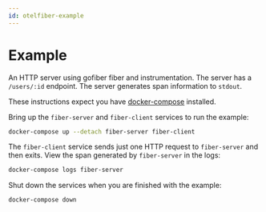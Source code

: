 ```yaml
---
id: otelfiber-example
---
```


# Example

An HTTP server using gofiber fiber and instrumentation. The server has a
`/users/:id` endpoint. The server generates span information to
`stdout`.

These instructions expect you have
[docker-compose](https://docs.docker.com/compose/) installed.

Bring up the `fiber-server` and `fiber-client` services to run the
example:

```sh
docker-compose up --detach fiber-server fiber-client
```

The `fiber-client` service sends just one HTTP request to `fiber-server`
and then exits. View the span generated by `fiber-server` in the logs:

```sh
docker-compose logs fiber-server
```

Shut down the services when you are finished with the example:

```sh
docker-compose down
```
